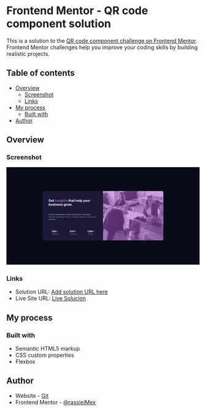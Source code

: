 # Frontend Mentor - QR code component solution

This is a solution to the [QR code component challenge on Frontend Mentor](https://www.frontendmentor.io/challenges/qr-code-component-iux_sIO_H). Frontend Mentor challenges help you improve your coding skills by building realistic projects.

## Table of contents

- [Overview](#overview)
  - [Screenshot](#screenshot)
  - [Links](#links)
- [My process](#my-process)
  - [Built with](#built-with)
- [Author](#author)

## Overview

### Screenshot

![](./images/screenshot.png)

### Links

- Solution URL: [Add solution URL here](https://your-solution-url.com)
- Live Site URL: [Live Solucion](https://rassielmex.github.io/cardPreview/)

## My process

### Built with

- Semantic HTML5 markup
- CSS custom properties
- Flexbox

## Author

- Website - [Git](https://github.com/RassielMex)
- Frontend Mentor - [@rassielMex](https://www.frontendmentor.io/profile/RassielMex)
